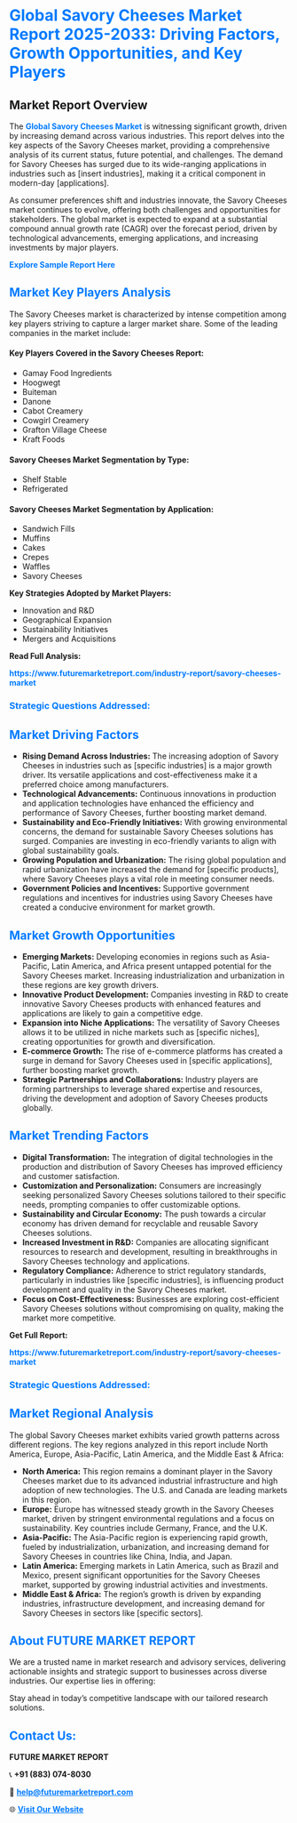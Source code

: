 <h1 style="color: #007BFF;">Global Savory Cheeses Market Report 2025-2033: Driving Factors, Growth Opportunities, and Key Players</h1>

<section id="overview">
<h2>Market Report Overview</h2>
<p>The <a href="https://www.futuremarketreport.com/industry-report/savory-cheeses-market" style="color: #007BFF; text-decoration: none;"><strong>Global Savory Cheeses Market</strong></a> is witnessing significant growth, driven by increasing demand across various industries. This report delves into the key aspects of the Savory Cheeses market, providing a comprehensive analysis of its current status, future potential, and challenges. The demand for Savory Cheeses has surged due to its wide-ranging applications in industries such as [insert industries], making it a critical component in modern-day [applications].</p>
<p>As consumer preferences shift and industries innovate, the Savory Cheeses market continues to evolve, offering both challenges and opportunities for stakeholders. The global market is expected to expand at a substantial compound annual growth rate (CAGR) over the forecast period, driven by technological advancements, emerging applications, and increasing investments by major players.</p>
</section>

<section id="overview">
<p><a href="https://www.futuremarketreport.com/request-sample/reportId=113362" style="color: #007BFF; text-decoration: none;"><strong>Explore Sample Report Here</strong></a></p>
</section>

<section id="key-players">
<h2 style="color: #007BFF;">Market Key Players Analysis</h2>
<p>The Savory Cheeses market is characterized by intense competition among key players striving to capture a larger market share. Some of the leading companies in the market include:</p>
<h4>Key Players Covered in the Savory Cheeses Report:</h4>
<ul><li>Gamay Food Ingredients</li><li>Hoogwegt</li><li>Buiteman</li><li>Danone</li><li>Cabot Creamery</li><li>Cowgirl Creamery</li><li>Grafton Village Cheese</li><li>Kraft Foods</li></ul>
<h4>Savory Cheeses Market Segmentation by Type:</h4>
<ul><li>Shelf Stable</li><li>Refrigerated</li></ul>

<h4>Savory Cheeses Market Segmentation by Application:</h4>
<ul><li>Sandwich Fills</li><li>Muffins</li><li>Cakes</li><li>Crepes</li><li>Waffles</li><li>Savory Cheeses</li></ul>
<p><strong>Key Strategies Adopted by Market Players:</strong></p>
<ul>
<li>Innovation and R&D</li>
<li>Geographical Expansion</li>
<li>Sustainability Initiatives</li>
<li>Mergers and Acquisitions</li>
</ul>
</section>

<section>
<p><strong>Read Full Analysis: </strong></p><a href="https://www.futuremarketreport.com/industry-report/savory-cheeses-market" style="color: #007BFF; text-decoration: none;"><strong>https://www.futuremarketreport.com/industry-report/savory-cheeses-market</strong></a>
<h3 style="color: #007BFF;">Strategic Questions Addressed:</h3>
</section>

<section id="driving-factors">
<h2 style="color: #007BFF;">Market Driving Factors</h2>
<ul>
<li><strong>Rising Demand Across Industries:</strong> The increasing adoption of Savory Cheeses in industries such as [specific industries] is a major growth driver. Its versatile applications and cost-effectiveness make it a preferred choice among manufacturers.</li>
<li><strong>Technological Advancements:</strong> Continuous innovations in production and application technologies have enhanced the efficiency and performance of Savory Cheeses, further boosting market demand.</li>
<li><strong>Sustainability and Eco-Friendly Initiatives:</strong> With growing environmental concerns, the demand for sustainable Savory Cheeses solutions has surged. Companies are investing in eco-friendly variants to align with global sustainability goals.</li>
<li><strong>Growing Population and Urbanization:</strong> The rising global population and rapid urbanization have increased the demand for [specific products], where Savory Cheeses plays a vital role in meeting consumer needs.</li>
<li><strong>Government Policies and Incentives:</strong> Supportive government regulations and incentives for industries using Savory Cheeses have created a conducive environment for market growth.</li>
</ul>
</section>

<section id="growth-opportunities">
<h2 style="color: #007BFF;">Market Growth Opportunities</h2>
<ul>
<li><strong>Emerging Markets:</strong> Developing economies in regions such as Asia-Pacific, Latin America, and Africa present untapped potential for the Savory Cheeses market. Increasing industrialization and urbanization in these regions are key growth drivers.</li>
<li><strong>Innovative Product Development:</strong> Companies investing in R&D to create innovative Savory Cheeses products with enhanced features and applications are likely to gain a competitive edge.</li>
<li><strong>Expansion into Niche Applications:</strong> The versatility of Savory Cheeses allows it to be utilized in niche markets such as [specific niches], creating opportunities for growth and diversification.</li>
<li><strong>E-commerce Growth:</strong> The rise of e-commerce platforms has created a surge in demand for Savory Cheeses used in [specific applications], further boosting market growth.</li>
<li><strong>Strategic Partnerships and Collaborations:</strong> Industry players are forming partnerships to leverage shared expertise and resources, driving the development and adoption of Savory Cheeses products globally.</li>
</ul>
</section>

<section id="trending-factors">
<h2 style="color: #007BFF;">Market Trending Factors</h2>
<ul>
<li><strong>Digital Transformation:</strong> The integration of digital technologies in the production and distribution of Savory Cheeses has improved efficiency and customer satisfaction.</li>
<li><strong>Customization and Personalization:</strong> Consumers are increasingly seeking personalized Savory Cheeses solutions tailored to their specific needs, prompting companies to offer customizable options.</li>
<li><strong>Sustainability and Circular Economy:</strong> The push towards a circular economy has driven demand for recyclable and reusable Savory Cheeses solutions.</li>
<li><strong>Increased Investment in R&D:</strong> Companies are allocating significant resources to research and development, resulting in breakthroughs in Savory Cheeses technology and applications.</li>
<li><strong>Regulatory Compliance:</strong> Adherence to strict regulatory standards, particularly in industries like [specific industries], is influencing product development and quality in the Savory Cheeses market.</li>
<li><strong>Focus on Cost-Effectiveness:</strong> Businesses are exploring cost-efficient Savory Cheeses solutions without compromising on quality, making the market more competitive.</li>
</ul>
</section>

<section>
<p><strong>Get Full Report: </strong></p><a href="https://www.futuremarketreport.com/industry-report/savory-cheeses-market" style="color: #007BFF; text-decoration: none;"><strong>https://www.futuremarketreport.com/industry-report/savory-cheeses-market</strong></a>
<h3 style="color: #007BFF;">Strategic Questions Addressed:</h3>
</section>


<section id="regional-analysis">
<h2 style="color: #007BFF;">Market Regional Analysis</h2>
<p>The global Savory Cheeses market exhibits varied growth patterns across different regions. The key regions analyzed in this report include North America, Europe, Asia-Pacific, Latin America, and the Middle East & Africa:</p>
<ul>
<li><strong>North America:</strong> This region remains a dominant player in the Savory Cheeses market due to its advanced industrial infrastructure and high adoption of new technologies. The U.S. and Canada are leading markets in this region.</li>
<li><strong>Europe:</strong> Europe has witnessed steady growth in the Savory Cheeses market, driven by stringent environmental regulations and a focus on sustainability. Key countries include Germany, France, and the U.K.</li>
<li><strong>Asia-Pacific:</strong> The Asia-Pacific region is experiencing rapid growth, fueled by industrialization, urbanization, and increasing demand for Savory Cheeses in countries like China, India, and Japan.</li>
<li><strong>Latin America:</strong> Emerging markets in Latin America, such as Brazil and Mexico, present significant opportunities for the Savory Cheeses market, supported by growing industrial activities and investments.</li>
<li><strong>Middle East & Africa:</strong> The region’s growth is driven by expanding industries, infrastructure development, and increasing demand for Savory Cheeses in sectors like [specific sectors].</li>
</ul>
</section>

<footer>
<h2 style="color: #007BFF;">About FUTURE MARKET REPORT</h2>
<p>We are a trusted name in market research and advisory services, delivering actionable insights and strategic support to businesses across diverse industries. Our expertise lies in offering:</p>

<p>Stay ahead in today’s competitive landscape with our tailored research solutions.</p>

<h2 style="color: #007BFF;">Contact Us:</h2>
<p><strong>FUTURE MARKET REPORT</strong></p>
<p>📞 <strong>+91 (883) 074-8030</strong></p>
<p>📧 <strong><a href="mailto:help@futuremarketreport.com" style="color: #007BFF;">help@futuremarketreport.com</a></strong></p>
<p>🌐 <strong><a href="https://www.futuremarketreport.com/" style="color: #007BFF;">Visit Our Website</a></strong></p>
</footer>